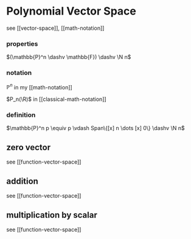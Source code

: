 # Polynomial Vector Space

see [[vector-space]], [[math-notation]]

### properties

$(\mathbb{P}^n \dashv \mathbb{F}) \dashv \N n$

### notation

$\mathbb{P}^n$ in my [[math-notation]]

$P_n(\R)$ in [[classical-math-notation]]

### definition

$\mathbb{P}^n p \equiv p \vdash Span\{[x] n \dots [x] 0\} \dashv \N n$

## zero vector

see [[function-vector-space]]

## addition

see [[function-vector-space]]

## multiplication by scalar

see [[function-vector-space]]
